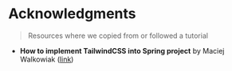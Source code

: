 # Acknowledgments
> Resources where we copied from or followed a tutorial

- **How to implement TailwindCSS into Spring project** by Maciej Walkowiak ([link](https://maciejwalkowiak.com/blog/spring-boot-thymeleaf-tailwindcss/))
